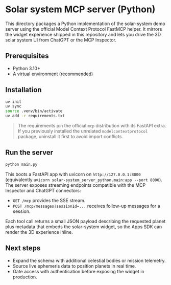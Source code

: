 # Solar system MCP server (Python)

This directory packages a Python implementation of the solar-system demo server
using the official Model Context Protocol FastMCP helper. It mirrors the widget
experience shipped in this repository and lets you drive the 3D solar system UI
from ChatGPT or the MCP Inspector.

## Prerequisites

- Python 3.10+
- A virtual environment (recommended)

## Installation

```bash
uv init
uv sync
source .venv/bin/activate
uv add -r requirements.txt
```

> The requirements pin the official `mcp` distribution with its FastAPI extra. If
you previously installed the unrelated `modelcontextprotocol` package, uninstall
it first to avoid import conflicts.

## Run the server

```bash
python main.py
```

This boots a FastAPI app with uvicorn on `http://127.0.0.1:8000` (equivalently
`uvicorn solar-system_server_python.main:app --port 8000`). The server exposes
streaming endpoints compatible with the MCP Inspector and ChatGPT connectors:

- `GET /mcp` provides the SSE stream.
- `POST /mcp/messages?sessionId=...` receives follow-up messages for a session.

Each tool call returns a small JSON payload describing the requested planet plus
metadata that embeds the solar-system widget, so the Apps SDK can render the 3D
experience inline.

## Next steps

- Expand the schema with additional celestial bodies or mission telemetry.
- Source live ephemeris data to position planets in real time.
- Gate access with authentication before exposing the widget in production.
